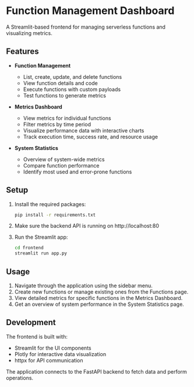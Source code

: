# Function Management Dashboard

A Streamlit-based frontend for managing serverless functions and visualizing metrics.

## Features

- **Function Management**
  - List, create, update, and delete functions
  - View function details and code
  - Execute functions with custom payloads
  - Test functions to generate metrics

- **Metrics Dashboard**
  - View metrics for individual functions
  - Filter metrics by time period
  - Visualize performance data with interactive charts
  - Track execution time, success rate, and resource usage

- **System Statistics**
  - Overview of system-wide metrics
  - Compare function performance
  - Identify most used and error-prone functions

## Setup

1. Install the required packages:
   ```bash
   pip install -r requirements.txt
   ```

2. Make sure the backend API is running on http://localhost:80

3. Run the Streamlit app:
   ```bash
   cd frontend
   streamlit run app.py
   ```

## Usage

1. Navigate through the application using the sidebar menu.
2. Create new functions or manage existing ones from the Functions page.
3. View detailed metrics for specific functions in the Metrics Dashboard.
4. Get an overview of system performance in the System Statistics page.

## Development

The frontend is built with:
- Streamlit for the UI components
- Plotly for interactive data visualization
- httpx for API communication

The application connects to the FastAPI backend to fetch data and perform operations. 